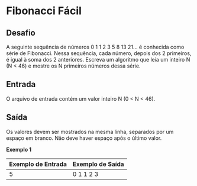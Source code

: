# Fibonacci Fácil


## Desafio
A seguinte sequência de números 0 1 1 2 3 5 8 13 21... é conhecida como série de Fibonacci. Nessa sequência, cada número, depois dos 2 primeiros, é igual à soma dos 2 anteriores. Escreva um algoritmo que leia um inteiro N (N < 46) e mostre os N primeiros números dessa série.

## Entrada
O arquivo de entrada contém um valor inteiro N (0 < N < 46).

## Saída
Os valores devem ser mostrados na mesma linha, separados por um espaço em branco. Não deve haver espaço após o último valor.

**Exemplo 1**

| Exemplo de Entrada | Exemplo de Saída   |   
|--------------------|--------------------| 
| 5                  | 0 1 1 2 3 |
